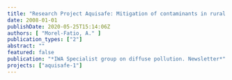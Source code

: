 ```yaml
---
title: "Research Project Aquisafe: Mitigation of contaminants in rural and semi-rural environments to protect surface source water."
date: 2008-01-01
publishDate: 2020-05-25T15:14:06Z
authors: [ "Morel-Fatio, A." ]
publication_types: ["2"]
abstract: ""
featured: false
publication: "*IWA Specialist group on diffuse pollution. Newsletter*"
projects: ["aquisafe-1"]
---
```


